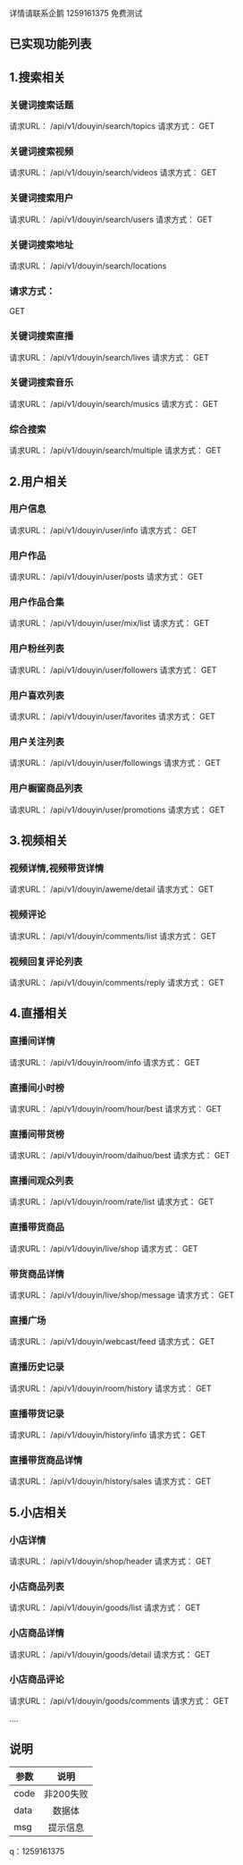  详情请联系企鹅 1259161375  免费测试
## 已实现功能列表
                              
## 1.搜索相关
### 关键词搜索话题
请求URL：
/api/v1/douyin/search/topics
请求方式：
GET

### 关键词搜索视频
请求URL：
/api/v1/douyin/search/videos
请求方式：
GET


### 关键词搜索用户
请求URL：
/api/v1/douyin/search/users
请求方式：
GET

### 关键词搜索地址
请求URL：
/api/v1/douyin/search/locations
### 请求方式：
GET

### 关键词搜索直播
请求URL：
/api/v1/douyin/search/lives
请求方式：
GET

### 关键词搜索音乐
请求URL：
/api/v1/douyin/search/musics
请求方式：
GET

### 综合搜索
请求URL：
/api/v1/douyin/search/multiple
请求方式：
GET

## 2.用户相关
### 用户信息
请求URL：
/api/v1/douyin/user/info
请求方式：
GET

### 用户作品
请求URL：
/api/v1/douyin/user/posts
请求方式：
GET

### 用户作品合集
请求URL：
/api/v1/douyin/user/mix/list
请求方式：
GET

### 用户粉丝列表
请求URL：
/api/v1/douyin/user/followers
请求方式：
GET

### 用户喜欢列表
请求URL：
/api/v1/douyin/user/favorites
请求方式：
GET

### 用户关注列表
请求URL：
/api/v1/douyin/user/followings
请求方式：
GET

### 用户橱窗商品列表
请求URL：
/api/v1/douyin/user/promotions
请求方式：
GET

## 3.视频相关
### 视频详情,视频带货详情
请求URL：
/api/v1/douyin/aweme/detail
请求方式：
GET

### 视频评论
请求URL：
/api/v1/douyin/comments/list
请求方式：
GET

### 视频回复评论列表
请求URL：
/api/v1/douyin/comments/reply
请求方式：
GET

## 4.直播相关
### 直播间详情
请求URL：
/api/v1/douyin/room/info
请求方式：
GET

### 直播间小时榜
请求URL：
/api/v1/douyin/room/hour/best
请求方式：
GET

### 直播间带货榜
请求URL：
/api/v1/douyin/room/daihuo/best
请求方式：
GET


### 直播间观众列表
请求URL：
/api/v1/douyin/room/rate/list
请求方式：
GET

### 直播带货商品
请求URL：
/api/v1/douyin/live/shop
请求方式：
GET

### 带货商品详情
请求URL：
/api/v1/douyin/live/shop/message
请求方式：
GET

### 直播广场
请求URL：
/api/v1/douyin/webcast/feed
请求方式：
GET

### 直播历史记录
请求URL：
/api/v1/douyin/room/history
请求方式：
GET

### 直播带货记录
请求URL：
/api/v1/douyin/history/info
请求方式：
GET

### 直播带货商品详情
请求URL：
/api/v1/douyin/history/sales
请求方式：
GET

## 5.小店相关
### 小店详情
请求URL：
/api/v1/douyin/shop/header
请求方式：
GET

### 小店商品列表
请求URL：
/api/v1/douyin/goods/list
请求方式：
GET

### 小店商品详情
请求URL：
/api/v1/douyin/goods/detail
请求方式：
GET

### 小店商品评论
请求URL：
/api/v1/douyin/goods/comments
请求方式：
GET

....

## 说明
参数|说明|
--|:--:|
code|非200失败|
data|数据体|
msg|提示信息|

q：1259161375


